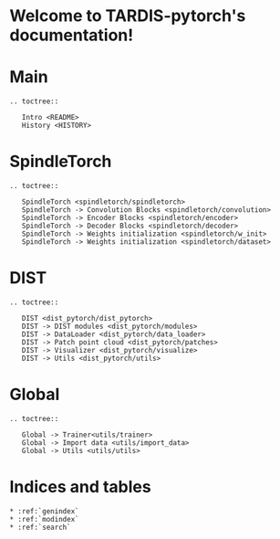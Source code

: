 # Welcome to TARDIS-pytorch's documentation!

# Main
```{eval-rst}
.. toctree::
   
   Intro <README>
   History <HISTORY>
```


# SpindleTorch
```{eval-rst}
.. toctree::

   SpindleTorch <spindletorch/spindletorch>
   SpindleTorch -> Convolution Blocks <spindletorch/convolution>
   SpindleTorch -> Encoder Blocks <spindletorch/encoder>
   SpindleTorch -> Decoder Blocks <spindletorch/decoder>
   SpindleTorch -> Weights initialization <spindletorch/w_init>
   SpindleTorch -> Weights initialization <spindletorch/dataset>
```

# DIST
```{eval-rst}
.. toctree::

   DIST <dist_pytorch/dist_pytorch>
   DIST -> DIST modules <dist_pytorch/modules>
   DIST -> DataLoader <dist_pytorch/data_loader>
   DIST -> Patch point cloud <dist_pytorch/patches>
   DIST -> Visualizer <dist_pytorch/visualize>
   DIST -> Utils <dist_pytorch/utils>
```


# Global
```{eval-rst}
.. toctree::

   Global -> Trainer<utils/trainer>
   Global -> Import data <utils/import_data>
   Global -> Utils <utils/utils>
```


# Indices and tables
```{eval-rst}
* :ref:`genindex`
* :ref:`modindex`
* :ref:`search`
```

